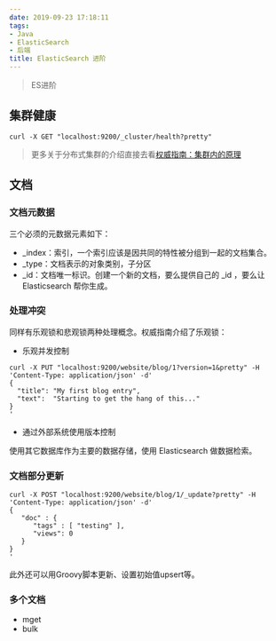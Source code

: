 ```yaml
---
date: 2019-09-23 17:18:11
tags:
- Java
- ElasticSearch
- 后端
title: ElasticSearch 进阶
---
```


> ES进阶

<!-- more -->

## 集群健康

````
curl -X GET "localhost:9200/_cluster/health?pretty"

````

> 更多关于分布式集群的介绍直接去看[权威指南：集群内的原理](https://www.elastic.co/guide/cn/elasticsearch/guide/current/distributed-cluster.html)

## 文档

### 文档元数据

三个必须的元数据元素如下：

* _index：索引，一个索引应该是因共同的特性被分组到一起的文档集合。
* _type：文档表示的对象类别，子分区
* _id：文档唯一标识。创建一个新的文档，要么提供自己的 _id ，要么让 Elasticsearch 帮你生成。

### 处理冲突

同样有乐观锁和悲观锁两种处理概念。权威指南介绍了乐观锁：

* 乐观并发控制

````
curl -X PUT "localhost:9200/website/blog/1?version=1&pretty" -H 'Content-Type: application/json' -d'
{
  "title": "My first blog entry",
  "text":  "Starting to get the hang of this..."
}
'
````

* 通过外部系统使用版本控制

<!-- TODO: 有实践经验之后完善这篇 -->
使用其它数据库作为主要的数据存储，使用 Elasticsearch 做数据检索。

### 文档部分更新

````
curl -X POST "localhost:9200/website/blog/1/_update?pretty" -H 'Content-Type: application/json' -d'
{
   "doc" : {
      "tags" : [ "testing" ],
      "views": 0
   }
}
'
````

此外还可以用Groovy脚本更新、设置初始值upsert等。

### 多个文档

* mget
* bulk
